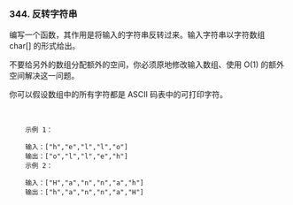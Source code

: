 ### 344. 反转字符串


编写一个函数，其作用是将输入的字符串反转过来。输入字符串以字符数组 char[] 的形式给出。

不要给另外的数组分配额外的空间，你必须原地修改输入数组、使用 O(1) 的额外空间解决这一问题。

你可以假设数组中的所有字符都是 ASCII 码表中的可打印字符。

 
```
    示例 1：
    
    输入：["h","e","l","l","o"]
    输出：["o","l","l","e","h"]
    示例 2：
    
    输入：["H","a","n","n","a","h"]
    输出：["h","a","n","n","a","H"]

```